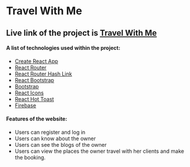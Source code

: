 # Travel With Me

## Live link of the project is [Travel With Me](https://travel-with-me-f8eff.web.app/)

#### A list of technologies used within the project:
* [Create React App](https://create-react-app.dev/docs/getting-started)
* [React Router](https://reactrouter.com/en/main/start/tutorial)
* [React Router Hash Link](https://www.npmjs.com/package/react-router-hash-link)
* [React Bootstrap](https://react-bootstrap.github.io/)
* [Bootstrap](https://getbootstrap.com/docs/5.3/getting-started/introduction/)
* [React Icons](https://react-icons.github.io/react-icons/)
* [React Hot Toast](https://react-hot-toast.com/)
* [Firebase](https://console.firebase.google.com/u/0/)

#### Features of the website:
* Users can register and log in 
* Users can know about the owner
* Users can see the blogs of the owner
* Users can view the places the owner travel with her clients and make the booking.